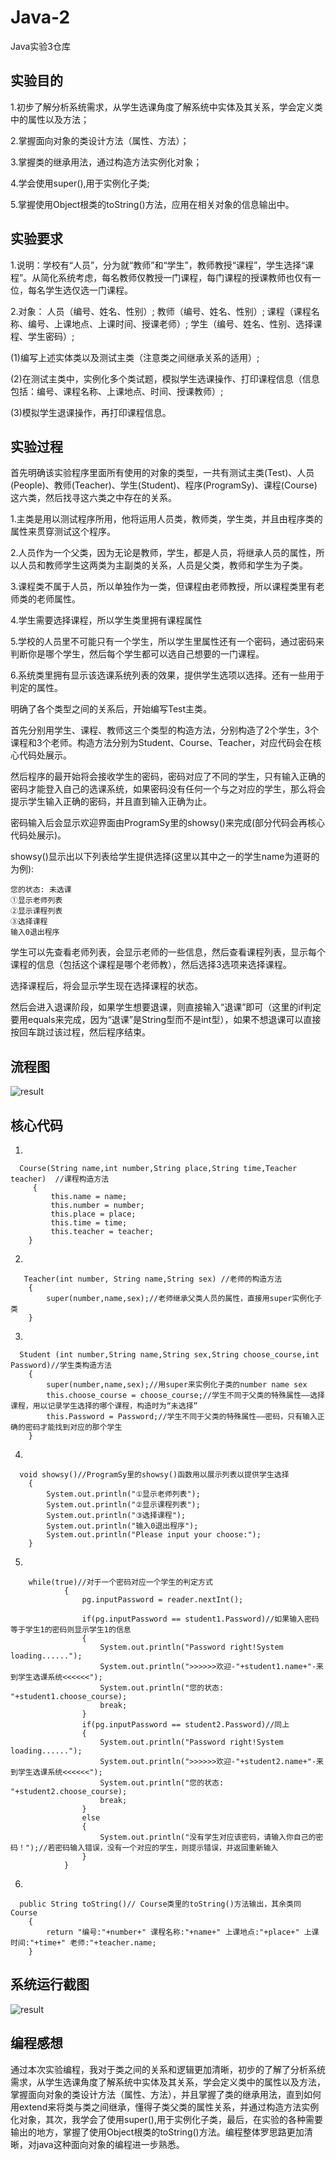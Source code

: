 # Java-2
Java实验3仓库

## 实验目的
  1.初步了解分析系统需求，从学生选课角度了解系统中实体及其关系，学会定义类中的属性以及方法；
  
  2.掌握面向对象的类设计方法（属性、方法）；
  
  3.掌握类的继承用法，通过构造方法实例化对象；
  
  4.学会使用super(),用于实例化子类;
  
  5.掌握使用Object根类的toString()方法，应用在相关对象的信息输出中。
## 实验要求
   1.说明：学校有“人员”，分为就“教师”和“学生”，教师教授“课程”，学生选择“课程”。从简化系统考虑，每名教师仅教授一门课程，每门课程的授课教师也仅有一位，每名学生选仅选一门课程。
   
   2.对象：
         人员（编号、姓名、性别）;
         教师（编号、姓名、性别）;
         课程（课程名称、编号、上课地点、上课时间、授课老师）;
         学生（编号、姓名、性别、选择课程、学生密码）;
         
   (1)编写上述实体类以及测试主类（注意类之间继承关系的适用）;
   
   (2)在测试主类中，实例化多个类试题，模拟学生选课操作、打印课程信息（信息包括：编号、课程名称、上课地点、时间、授课教师）;
   
   (3)模拟学生退课操作，再打印课程信息。
 ## 实验过程
   首先明确该实验程序里面所有使用的对象的类型，一共有测试主类(Test)、人员(People)、教师(Teacher)、学生(Student)、程序(ProgramSy)、课程(Course)这六类，然后找寻这六类之中存在的关系。
   
   1.主类是用以测试程序所用，他将运用人员类，教师类，学生类，并且由程序类的属性来贯穿测试这个程序。
   
   2.人员作为一个父类，因为无论是教师，学生，都是人员，将继承人员的属性，所以人员和教师学生这两类为主副类的关系，人员是父类，教师和学生为子类。
   
   3.课程类不属于人员，所以单独作为一类，但课程由老师教授，所以课程类里有老师类的老师属性。
   
   4.学生需要选择课程，所以学生类里拥有课程属性
   
   5.学校的人员里不可能只有一个学生，所以学生里属性还有一个密码，通过密码来判断你是哪个学生，然后每个学生都可以选自己想要的一门课程。
   
   6.系统类里拥有显示该选课系统列表的效果，提供学生选项以选择。还有一些用于判定的属性。
   
   明确了各个类型之间的关系后，开始编写Test主类。
   
   首先分别用学生、课程、教师这三个类型的构造方法，分别构造了2个学生，3个课程和3个老师。构造方法分别为Student、Course、Teacher，对应代码会在核心代码处展示。
   
   然后程序的最开始将会接收学生的密码，密码对应了不同的学生，只有输入正确的密码才能登入自己的选课系统，如果密码没有任何一个与之对应的学生，那么将会提示学生输入正确的密码，并且直到输入正确为止。
   
   密码输入后会显示欢迎界面由ProgramSy里的showsy()来完成(部分代码会再核心代码处展示)。
   
   showsy()显示出以下列表给学生提供选择(这里以其中之一的学生name为道哥的为例):
   ```
   您的状态: 未选课
   ①显示老师列表
   ②显示课程列表
   ③选择课程
   输入0退出程序
   ```
   学生可以先查看老师列表，会显示老师的一些信息，然后查看课程列表，显示每个课程的信息（包括这个课程是哪个老师教），然后选择3选项来选择课程。
   
   选择课程后，将会显示学生现在选择课程的状态。
   
   然后会进入退课阶段，如果学生想要退课，则直接输入“退课”即可（这里的if判定要用equals来完成，因为“退课”是String型而不是int型），如果不想退课可以直接按回车跳过该过程，然后程序结束。
 ## 流程图
 ![result](https://github.com/Gh0st-arch/Java-2/blob/main/img/1.jpg)
 ## 核心代码

1.
```
  Course(String name,int number,String place,String time,Teacher teacher)  //课程构造方法
	 {
		 this.name = name;
		 this.number = number;
		 this.place = place;
		 this.time = time;
		 this.teacher = teacher;
  	}
```
2.
```
   Teacher(int number, String name,String sex) //老师的构造方法
	{
		super(number,name,sex);//老师继承父类人员的属性，直接用super实例化子类
	}
```
3.
```
  Student (int number,String name,String sex,String choose_course,int Password)//学生类构造方法
	{
		super(number,name,sex);//用super来实例化子类的number name sex
		this.choose_course = choose_course;//学生不同于父类的特殊属性——选择课程，用以记录学生选择的哪个课程，构造时为“未选择”
		this.Password = Password;//学生不同于父类的特殊属性——密码，只有输入正确的密码才能找到对应的那个学生
	}
```
4.
```
  void showsy()//ProgramSy里的showsy()函数用以展示列表以提供学生选择
	{
		System.out.println("①显示老师列表");
		System.out.println("②显示课程列表");
		System.out.println("③选择课程");
		System.out.println("输入0退出程序");
		System.out.println("Please input your choose:");
	}
```
5.
```
    while(true)//对于一个密码对应一个学生的判定方式
			{
				pg.inputPassword = reader.nextInt();
				
				if(pg.inputPassword == student1.Password)//如果输入密码等于学生1的密码则显示学生1的信息
				{
					System.out.println("Password right!System loading......");
					System.out.println(">>>>>>欢迎-"+student1.name+"-来到学生选课系统<<<<<<");
					System.out.println("您的状态: "+student1.choose_course);
					break;
				}
				if(pg.inputPassword == student2.Password)//同上
				{
					System.out.println("Password right!System loading......");
					System.out.println(">>>>>>欢迎-"+student2.name+"-来到学生选课系统<<<<<<");
					System.out.println("您的状态: "+student2.choose_course);
					break;
				}
				else
				{
					System.out.println("没有学生对应该密码，请输入你自己的密码！");//若密码输入错误，没有一个对应的学生，则提示错误，并返回重新输入
				}
			}
```
6.
```
  public String toString()// Course类里的toString()方法输出，其余类同Course
	{
		return "编号:"+number+" 课程名称:"+name+" 上课地点:"+place+" 上课时间:"+time+" 老师:"+teacher.name;
	}
```

## 系统运行截图
![result](https://github.com/Gh0st-arch/Java-2/blob/main/img/QQ%E6%88%AA%E5%9B%BE20201024160116.png)
## 编程感想
  通过本次实验编程，我对于类之间的关系和逻辑更加清晰，初步的了解了分析系统需求，从学生选课角度了解系统中实体及其关系，学会定义类中的属性以及方法，掌握面向对象的类设计方法（属性、方法），并且掌握了类的继承用法，直到如何用extend来将类与类之间继承，懂得子类父类的属性关系，并通过构造方法实例化对象，其次，我学会了使用super(),用于实例化子类，最后，在实验的各种需要输出的地方，掌握了使用Object根类的toString()方法。编程整体罗思路更加清晰，对java这种面向对象的编程进一步熟悉。
